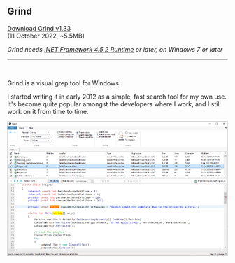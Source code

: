 ## Grind

[Download Grind v1.33](https://github.com/Arjailer/arjailer.github.io/releases/download/Grind/Grind.Setup.exe)
<br />
(11 October 2022, ~5.5MB)

_Grind needs [.NET Framework 4.5.2 Runtime](https://dotnet.microsoft.com/download/dotnet-framework) or later, on Windows 7 or later_

---

<br />

Grind is a visual grep tool for Windows.

I started writing it in early 2012 as a simple, fast search tool for my own use. It's become quite popular amongst the developers where I work, and I still work on it from time to time.

![Grind screenshot](Grind1.png)
